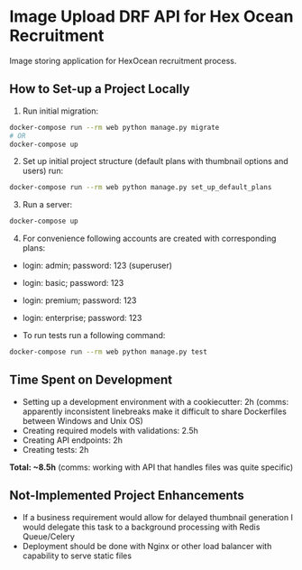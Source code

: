 # Image Upload DRF API for Hex Ocean Recruitment

Image storing application for HexOcean recruitment process.

## How to Set-up a Project Locally

1. Run initial migration:

```bash
docker-compose run --rm web python manage.py migrate
# OR
docker-compose up
```

2. Set up initial project structure (default plans with thumbnail options and users) run:

```bash
docker-compose run --rm web python manage.py set_up_default_plans
```

3. Run a server:

```bash
docker-compose up
```

4. For convenience following accounts are created with corresponding plans:

- login: admin; password: 123 (superuser)
- login: basic; password: 123 
- login: premium; password: 123 
- login: enterprise; password: 123 

- To run tests run a following command:

```bash
docker-compose run --rm web python manage.py test
```

## Time Spent on Development

- Setting up a development environment with a cookiecutter: 2h (comms: apparently inconsistent linebreaks make it difficult to share Dockerfiles between Windows and Unix OS)
- Creating required models with validations: 2.5h
- Creating API endpoints: 2h
- Creating tests: 2h

**Total: ~8.5h** (comms: working with API that handles files was quite specific)

## Not-Implemented Project Enhancements

- If a business requirement would allow for delayed thumbnail generation I would delegate this task to a background processing with Redis Queue/Celery
- Deployment should be done with Nginx or other load balancer with capability to serve static files
